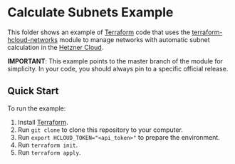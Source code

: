 # Calculate Subnets Example

This folder shows an example of [Terraform](https://www.terraform.io) code that uses the [terraform-hcloud-networks](https://github.com/peterpramb/terraform-hcloud-networks) module to manage networks with automatic subnet calculation in the [Hetzner Cloud](https://www.hetzner.com/cloud).

**IMPORTANT**: This example points to the master branch of the module for simplicity. In your code, you should always pin to a specific official release.


## Quick Start

To run the example:

1. Install [Terraform](https://www.terraform.io).
2. Run `git clone` to clone this repository to your computer.
3. Run `export HCLOUD_TOKEN="<api_token>"` to prepare the environment.
4. Run `terraform init`.
5. Run `terraform apply`.

